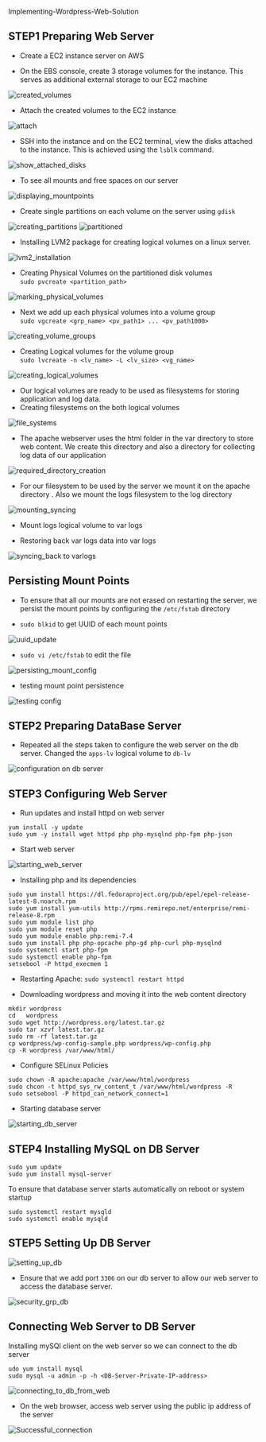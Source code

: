Implementing-Wordpress-Web-Solution

 ## STEP1 Preparing Web Server

 - Create a EC2 instance server on AWS 

 - On the EBS console, create 3 storage volumes for the instance. This serves as additional external storage to our EC2 machine

 ![created_volumes](./images/created%20volumes.png)

 - Attach the created volumes to the EC2 instance 

 ![attach](./images/attached%20volumes.png)

 - SSH into the instance and on the EC2 terminal, view the disks attached to the instance. This is achieved using the `lsblk` command.

 ![show_attached_disks](./images/lsblk.png)


 - To see all mounts and free spaces on our server

 ![displaying_mountpoints](./images/mount.png)

 - Create single partitions on each volume on the server using `gdisk `

 ![creating_partitions](./images/psrtition.png)
 ![partitioned](./img/7.partitioned.jpg)


 - Installing LVM2 package for creating logical volumes on a linux server.

 ![lvm2_installation](./images/lvm%20yum%20install.png)

 - Creating Physical Volumes on the partitioned disk volumes <br/>
 `sudo pvcreate <partition_path>`

 ![marking_physical_volumes](./images/pvcreate.png)


 - Next we add up each physical volumes into a volume group <br/>
 `sudo vgcreate <grp_name> <pv_path1> ... <pv_path1000> `

 ![creating_volume_groups](./images/vg%20create.png)

 - Creating Logical volumes for the volume group <br/>
 `sudo lvcreate -n <lv_name> -L <lv_size> <vg_name>`

 ![creating_logical_volumes](./images/lv%20create.png)


 - Our logical volumes are ready to be used as filesystems for storing application and log data.
 - Creating filesystems on the both logical volumes

 ![file_systems](./images/mount.png)


 - The apache webserver uses the html folder in the var directory to store web content. We create this directory and also a directory for collecting log data of our application

 ![required_directory_creation](./images/recovery.png)

 - For our filesystem to be used by the server we mount it on the apache directory . Also we mount the logs filesystem to the log directory

 ![mounting_syncing](./images/mount1.png)

 - Mount logs logical volume to var logs



 - Restoring back var logs data into var logs

 ![syncing_back to varlogs](./images/sync.png)

 ## Persisting Mount Points
 - To ensure that all our mounts are not erased on restarting the server, we persist the mount points by configuring the `/etc/fstab` directory

 - `sudo blkid` to get UUID of each mount points

 ![uuid_update](./images/blkld.png)

 - `sudo vi /etc/fstab` to edit the file

 ![persisting_mount_config](./images/mount%20persist.png)

  - testing mount point persistence

 ![testing config](./images/test%20config.png)

 ## STEP2 Preparing DataBase Server
  - Repeated all the steps taken to configure the web server on the db server. Changed the `apps-lv` logical volume to `db-lv`

 ![configuration on db server](./images/test%20config.png)

 ## STEP3 Configuring Web Server
 - Run updates and install httpd on web server
 ```
 yum install -y update
 sudo yum -y install wget httpd php php-mysqlnd php-fpm php-json
 ```

 - Start web server

 ![starting_web_server](./images/apache%20status.png)

 - Installing php and its dependencies
 ```
 sudo yum install https://dl.fedoraproject.org/pub/epel/epel-release-latest-8.noarch.rpm
 sudo yum install yum-utils http://rpms.remirepo.net/enterprise/remi-release-8.rpm
 sudo yum module list php
 sudo yum module reset php
 sudo yum module enable php:remi-7.4
 sudo yum install php php-opcache php-gd php-curl php-mysqlnd
 sudo systemctl start php-fpm
 sudo systemctl enable php-fpm
 setsebool -P httpd_execmem 1
 ```

 - Restarting Apache: 
 `sudo systemctl restart httpd`

 - Downloading wordpress and moving it into the web content directory
 ```
 mkdir wordpress
 cd   wordpress
 sudo wget http://wordpress.org/latest.tar.gz
 sudo tar xzvf latest.tar.gz
 sudo rm -rf latest.tar.gz
 cp wordpress/wp-config-sample.php wordpress/wp-config.php
 cp -R wordpress /var/www/html/
 ```

 - Configure SELinux Policies
 ```
 sudo chown -R apache:apache /var/www/html/wordpress
 sudo chcon -t httpd_sys_rw_content_t /var/www/html/wordpress -R
 sudo setsebool -P httpd_can_network_connect=1
 ```
 - Starting database server

 ![starting_db_server](./images/db%20server.png)

 ## STEP4 Installing MySQL on DB Server
 ```
 sudo yum update
 sudo yum install mysql-server
 ```

 To ensure that database server starts automatically on reboot or system startup
 ```
 sudo systemctl restart mysqld
 sudo systemctl enable mysqld
 ```

 ## STEP5 Setting Up DB Server
 ![setting_up_db](./images/db%20server.png)

  - Ensure that we add port `3306` on our db server to allow our web server to access the database server.

 ![security_grp_db](./images/secure%203306.png)

 ## Connecting Web Server to DB Server

 Installing mySQl client on the web server so we can connect to the db server

 ```
 udo yum install mysql
 sudo mysql -u admin -p -h <DB-Server-Private-IP-address>
 ```
 ![connecting_to_db_from_web](./images/connecting%20.png)

 - On the web browser, access web server using the public ip address of the server 

 ![Successful_connection](./images/wordpress%20page.png)